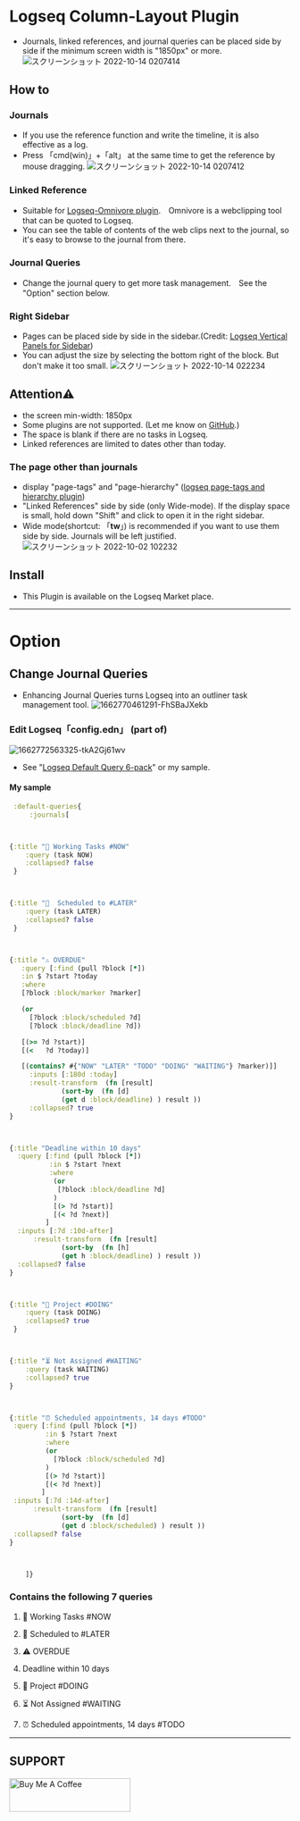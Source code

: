 # Logseq Column-Layout Plugin
 - Journals, linked references, and journal queries can be placed side by side if the minimum screen width is "1850px" or more.
 ![スクリーンショット 2022-10-14 0207414](https://user-images.githubusercontent.com/111847207/195663729-7c979e9e-9309-4f0b-9766-581778c5aaa7.png)

## How to
### Journals
 - If you use the reference function and write the timeline, it is also effective as a log.
 - Press 「cmd(win)」+「alt」 at the same time to get the reference by mouse dragging.
 ![スクリーンショット 2022-10-14 0207412](https://user-images.githubusercontent.com/111847207/195662824-35aecadd-c404-42a8-82eb-54ffc628c321.png)
### Linked Reference
 - Suitable for [Logseq-Omnivore plugin](https://github.com/omnivore-app/logseq-omnivore).　Omnivore is a webclipping tool that can be quoted to Logseq.
 - You can see the table of contents of the web clips next to the journal, so it's easy to browse to the journal from there.
### Journal Queries
 - Change the journal query to get more task management.　See the "Option" section below.
### Right Sidebar
 - Pages can be placed side by side in the sidebar.(Credit: [Logseq Vertical Panels for Sidebar](https://github.com/r-hegde/logseq-vertical-panels))
 - You can adjust the size by selecting the bottom right of the block. But don't make it too small.
![スクリーンショット 2022-10-14 022234](https://user-images.githubusercontent.com/111847207/195664336-43845b98-7a45-4d78-884a-fa0048f49b47.png)

## Attention⚠️
 - the screen min-width: 1850px
 - Some plugins are not supported. (Let me know on [GitHub](https://github.com/YU000jp/Logseq-column-Layout/issues).)
 - The space is blank if there are no tasks in Logseq.
 - Linked references are limited to dates other than today.

### The page other than journals
 - display "page-tags" and "page-hierarchy" ([logseq page-tags and hierarchy plugin](https://github.com/YU000jp/logseq-page-tags-and-hierarchy))
 - "Linked References" side by side (only Wide-mode). If the display space is small, hold down "Shift" and click to open it in the right sidebar.
 - Wide mode(shortcut: 「**tw**」) is recommended if you want to use them side by side. Journals will be left justified.
![スクリーンショット 2022-10-02 102232](https://user-images.githubusercontent.com/111847207/193434026-5595de15-2e40-42a2-95d4-ab0f1c2b55c3.png)

## Install
 - This Plugin is available on the Logseq Market place.

---


# Option
 ## Change Journal Queries
 - Enhancing Journal Queries turns Logseq into an outliner task management tool.
 ![1662770461291-FhSBaJXekb](https://user-images.githubusercontent.com/111847207/189484746-8364ad0c-98d2-4117-b321-b79d7c56052c.png)

 ### Edit Logseq「config.edn」 (part of)
![1662772563325-tkA2Gj61wv](https://user-images.githubusercontent.com/111847207/189498869-2b99016d-a2b3-44cc-80ed-f9e0cb123d78.png)



 - See "[Logseq Default Query 6-pack](https://gist.github.com/psu/abf8d8c206f11d56c0e214d0bfcf065f)" or my sample.

#### My sample

```clojure
 :default-queries{
	 :journals[



{:title "🔨 Working Tasks #NOW"
    :query (task NOW)
    :collapsed? false
 }



{:title "📅  Scheduled to #LATER"
    :query (task LATER)
    :collapsed? false
 }



{:title "⚠️ OVERDUE"
   :query [:find (pull ?block [*])
   :in $ ?start ?today
   :where
   [?block :block/marker ?marker]

   (or
     [?block :block/scheduled ?d]
     [?block :block/deadline ?d])

   [(>= ?d ?start)]
   [(<   ?d ?today)]

   [(contains? #{"NOW" "LATER" "TODO" "DOING" "WAITING"} ?marker)]]
     :inputs [:180d :today]
     :result-transform  (fn [result]
             (sort-by  (fn [d]
             (get d :block/deadline) ) result ))
     :collapsed? true
}



{:title "Deadline within 10 days"
  :query [:find (pull ?block [*])
          :in $ ?start ?next
          :where
           (or
            [?block :block/deadline ?d]
           )
           [(> ?d ?start)]
           [(< ?d ?next)]
         ]
  :inputs [:7d :10d-after]
      :result-transform  (fn [result]
             (sort-by  (fn [h]
             (get h :block/deadline) ) result ))
  :collapsed? false
}



{:title "🐬 Project #DOING"
    :query (task DOING)
    :collapsed? true
 }



{:title "⏳ Not Assigned #WAITING"
    :query (task WAITING)
    :collapsed? true
}



{:title "⏰ Scheduled appointments, 14 days #TODO"
 :query [:find (pull ?block [*])
         :in $ ?start ?next
         :where
         (or
           [?block :block/scheduled ?d]
         )
         [(> ?d ?start)]
         [(< ?d ?next)]
        ]
 :inputs [:7d :14d-after]
      :result-transform  (fn [result]
             (sort-by  (fn [d]
             (get d :block/scheduled) ) result ))
 :collapsed? false
}



    ]}
```


### Contains the following 7 queries


 1. 🔨 Working Tasks #NOW

 1. 📅 Scheduled to #LATER

 1. ⚠️ OVERDUE

 1. Deadline within 10 days

 1. 🐬 Project #DOING

 1. ⏳ Not Assigned #WAITING

 1. ⏰ Scheduled appointments, 14 days #TODO
 
 ---
 

## SUPPORT
 <a href="https://www.buymeacoffee.com/yu000japan" target="_blank"><img src="https://cdn.buymeacoffee.com/buttons/v2/default-yellow.png" alt="Buy Me A Coffee" style="height: 60px !important;width: 217px !important;" ></a>
 
